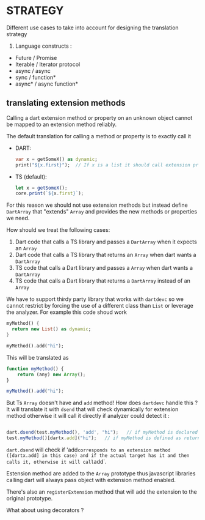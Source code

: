 # STRATEGY

Different use cases to take into account for designing the translation strategy

 1. Language constructs :
   - Future / Promise
   - Iterable / Iterator protocol
   - async / async
   - sync / function*
   - async* / async function*
   
## translating extension methods

Calling a dart extension method or property on an unknown object cannot be mapped to an extension method reliably.

The default translation for calling a method or property is to exactly call it
 -  DART: 
     ```dart
    var x = getSomeX() as dynamic;
    print("${x.first}");  // If x is a list it should call extension property first 
    ```  
 - TS (default):
    ```typescript
    let x = getSomeX();
    core.print(`${x.first}`);
    ```
For this reason we should not use extension methods but instead define `DartArray` that "extends" `Array` and provides the new methods or properties we need.

How should we treat the following cases:
 1. Dart code that calls a TS library and passes a `DartArray` when it expects an `Array`
 2. Dart code that calls a TS library that returns an `Array` when dart wants a `DartArray`
 3. TS code that calls a Dart library and passes a `Array` when dart wants a `DartArray`
 4. TS code that calls a Dart library that returns a `DartArray` instead of an  `Array`
 
We have to support thirdy party library that works with `dartdevc` so we cannot restrict by forcing the use of a different class than `List`  or leverage the analyzer.
For example this code shoud work

```dart
myMethod() {
  return new List() as dynamic;
}

myMethod().add("hi");

```

This will be translated as
```typescript
function myMethod() {
    return (any) new Array();
}

myMethod().add("hi");
```

But Ts `Array` doesn't have and `add` method! How does `dartdevc` handle this ? It will translate it with `dsend` that will check dynamically for extension method
otherwise it will call it directly if analyzer could detect it : 
```javascript

dart.dsend(test.myMethod(), 'add', "hi");   // if myMethod is declared as returning `dynamic`
test.myMethod()[dartx.add]("hi");   // if myMethod is defined as returning  `List`
```

`dart.dsend` will check if 'add` corresponds to an extension method ([dartx.add] in this case) and if the actual target has it and then calls it, otherwise it will call `add`.

Estension method are added to the `Array` prototype thus javascript libraries calling dart will always pass object with extension method enabled.

There's also an `registerExtension` method that will add the extension to the original prototype.

 
What about using decorators ?



        